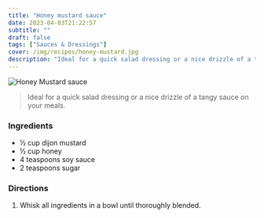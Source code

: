 ```yaml
---
title: "Honey mustard sauce"
date: 2023-04-03T21:22:57
subtitle: ""
draft: false
tags: ["Sauces & Dressings"]
cover: /img/recipes/honey-mustard.jpg
description: "Ideal for a quick salad dressing or a nice drizzle of a tangy sauce on your meals."
---
```



<div class="my-flexbox row-collapse center basic-gap" >
  <div>
    <img src="/img/recipes/honey-mustard.jpg" alt="Honey Mustard sauce" class="cover-img">
  </div>
  <div>
    <blockquote>
      Ideal for a quick salad dressing or a nice drizzle of a tangy sauce on your meals.
    </blockquote>
  </div>
</div>

### Ingredients

- ½ cup dijon mustard
- ½ cup honey
- 4 teaspoons soy sauce
- 2 teaspoons sugar

### Directions

1. Whisk all ingredients in a bowl until thoroughly blended.